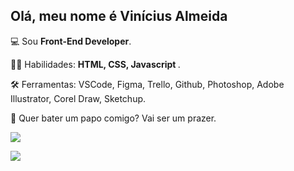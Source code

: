 

## Olá, meu nome é Vinícius Almeida



<p align="left">
 💻 Sou <strong>Front-End Developer</strong>.
</p>  
  
<p align="left">
🦸‍♂️ Habilidades: <strong> HTML, CSS, Javascript </strong>.
</p>
<p align="left">  
🛠 Ferramentas: VSCode, Figma, Trello, Github, Photoshop, Adobe Illustrator, Corel Draw, Sketchup.
</p>
<p align="left">
📡 Quer bater um papo comigo? Vai ser um prazer.
</p> 

<a href="https://www.linkedin.com/feed/" alt="Linkedin">
  <img src="https://img.shields.io/badge/-Linkedin-0e76a8?style=flat-square&logo=Linkedin&logoColor=white&link=https://www.linkedin.com/in/vin%C3%ADcius-almeida-86b224214/" /></a>
<p></p>
<img align='left' src="https://github-readme-stats.vercel.app/api?username=Viniciusgalmeida&show_icons=true&title_color=192021&text_color=192021&icon_color=024025&bg_color=ffffff&cache_seconds=2300">

